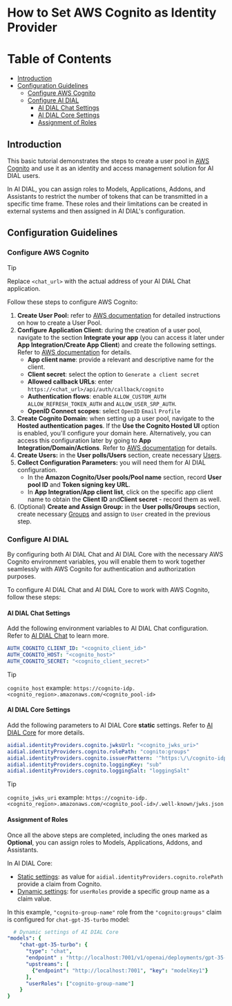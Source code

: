 
<!-- omit from toc -->
# How to Set AWS Cognito as Identity Provider

<div class="docusaurus-ignore">

<!-- omit from toc -->
# Table of Contents

- [Introduction](#introduction)
- [Configuration Guidelines](#configuration-guidelines)
  - [Configure AWS Cognito](#configure-aws-cognito)
  - [Configure AI DIAL](#configure-ai-dial)
    - [AI DIAL Chat Settings](#ai-dial-chat-settings)
    - [AI DIAL Core Settings](#ai-dial-core-settings)
    - [Assignment of Roles](#assignment-of-roles)
  
</div>

## Introduction

This basic tutorial demonstrates the steps to create a user pool in [AWS Cognito](https://docs.aws.amazon.com/cognito/latest/developerguide/cognito-user-identity-pools.html) and use it as an identity and access management solution for AI DIAL users.

In AI DIAL, you can assign roles to Models, Applications, Addons, and Assistants to restrict the number of tokens that can be transmitted in a specific time frame. These roles and their limitations can be created in external systems and then assigned in AI DIAL's configuration.

## Configuration Guidelines

### Configure AWS Cognito

> [!TIP]
> Replace `<chat_url>` with the actual address of your AI DIAL Chat application.

Follow these steps to configure AWS Cognito:

1. **Create User Pool:** refer to [AWS documentation](https://docs.aws.amazon.com/cognito/latest/developerguide/tutorial-create-user-pool.html) for detailed instructions on how to create a User Pool.
1. **Configure Application Client:** during the creation of a user pool, navigate to the section **Integrate your app** (you can access it later under **App Integration/Create App Client**) and create the following settings. Refer to [AWS documentation](https://docs.aws.amazon.com/cognito/latest/developerguide/user-pool-settings-client-apps.html) for details.
    - **App client name**: provide a relevant and descriptive name for the client.
    - **Client secret**: select the option to `Generate a client secret`
    - **Allowed callback URLs**: enter `https://<chat_url>/api/auth/callback/cognito`
    - **Authentication flows**: enable `ALLOW_CUSTOM_AUTH` `ALLOW_REFRESH_TOKEN_AUTH` and `ALLOW_USER_SRP_AUTH`.
    - **OpenID Connect scopes**: select `OpenID` `Email` `Profile`
1. **Create Cognito Domain:** when setting up a user pool, navigate to the **Hosted authentication pages**. If the **Use the Cognito Hosted UI** option is enabled, you'll configure your domain here. Alternatively, you can access this configuration later by going to **App Integration/Domain/Actions**. Refer to [AWS documentation](https://docs.aws.amazon.com/cognito/latest/developerguide/cognito-userpools-server-contract-reference.html) for details.
1. **Create Users:** in the **User polls/Users** section, create necessary [Users](https://docs.aws.amazon.com/cognito/latest/developerguide/how-to-create-user-accounts.html#creating-a-new-user-using-the-console).
1.  **Collect Configuration Parameters:** you will need them for AI DIAL configuration.
    - In the **Amazon Cognito/User pools/Pool name** section, record **User pool ID** and **Token signing key URL**. 
    - In **App Integration/App client list**, click on the specific app client name to obtain the **Client ID** and**Client secret** - record them as well.
1. (Optional) **Create and Assign Group:** in the **User polls/Groups** section, create necessary [Groups](https://docs.aws.amazon.com/cognito/latest/developerguide/cognito-user-pools-user-groups.html#creating-a-new-group-using-the-console) and assign to `User` created in the previous step.


### Configure AI DIAL

By configuring both AI DIAL Chat and AI DIAL Core with the necessary AWS Cognito environment variables, you will enable them to work together seamlessly with AWS Cognito for authentication and authorization purposes.

To configure AI DIAL Chat and AI DIAL Core to work with AWS Cognito, follow these steps:

#### AI DIAL Chat Settings

Add the following environment variables to AI DIAL Chat configuration. Refer to [AI DIAL Chat](https://github.com/epam/ai-dial-chat/blob/development/apps/chat/README.md#environment-variables) to learn more.
 
  ```yaml
  AUTH_COGNITO_CLIENT_ID: "<cognito_client_id>"
  AUTH_COGNITO_HOST: "<cognito_host>"
  AUTH_COGNITO_SECRET: "<cognito_client_secret>"
  ```

> [!TIP]    
> `cognito_host` example: `https://cognito-idp.<cognito_region>.amazonaws.com/<cognito_pool-id>`

#### AI DIAL Core Settings

Add the following parameters to AI DIAL Core **static** settings. Refer to [AI DIAL Core](https://github.com/epam/ai-dial-core?tab=readme-ov-file#static-settings) for more details.
   
  ```yaml
  aidial.identityProviders.cognito.jwksUrl: "<cognito_jwks_uri>"
  aidial.identityProviders.cognito.rolePath: "cognito:groups"
  aidial.identityProviders.cognito.issuerPattern: '^https:\/\/cognito-idp\.<cognito_region>\.amazonaws\.com.+$'
  aidial.identityProviders.cognito.loggingKey: "sub"
  aidial.identityProviders.cognito.loggingSalt: "loggingSalt"
  ```
   
> [!TIP]
> `cognito_jwks_uri` example: `https://cognito-idp.<cognito_region>.amazonaws.com/<cognito_pool-id>/.well-known/jwks.json`

#### Assignment of Roles

Once all the above steps are completed, including the ones marked as **Optional**, you can assign roles to Models, Applications, Addons, and Assistants.

In AI DIAL Core:

* [Static settings](https://github.com/epam/ai-dial-core?tab=readme-ov-file#static-settings): as value for `aidial.identityProviders.cognito.rolePath` provide a claim from Cognito.
* [Dynamic settings](https://github.com/epam/ai-dial-core?tab=readme-ov-file#dynamic-settings): for `userRoles` provide a specific group name as a claim value. 

In this example, `"cognito-group-name"` role from the `"cognito:groups"` claim is configured for `chat-gpt-35-turbo` model:

  ```yaml
    # Dynamic settings of AI DIAL Core
  "models": {
      "chat-gpt-35-turbo": {
        "type": "chat",
        "endpoint" : "http://localhost:7001/v1/openai/deployments/gpt-35-turbo/chat/completions",
        "upstreams": [
          {"endpoint": "http://localhost:7001", "key": "modelKey1"}
        ],
        "userRoles": ["cognito-group-name"]
      }
  }
  ```
